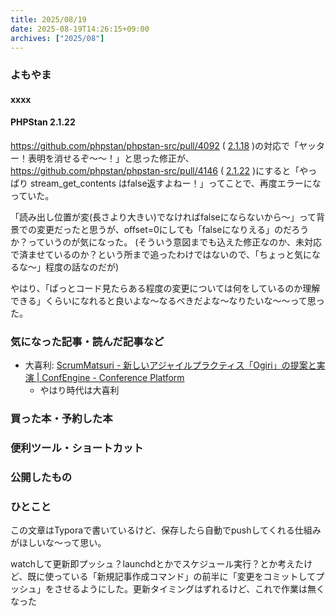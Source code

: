 ```yaml
---
title: 2025/08/19
date: 2025-08-19T14:26:15+09:00
archives: ["2025/08"]
---
```

### よもやま
#### xxxx

#### PHPStan 2.1.22

https://github.com/phpstan/phpstan-src/pull/4092 ( [2.1.18](https://github.com/phpstan/phpstan/releases/tag/2.1.18) )の対応で「ヤッター！表明を消せるぞ〜〜！」と思った修正が、
https://github.com/phpstan/phpstan-src/pull/4146 ( [2.1.22](https://github.com/phpstan/phpstan/releases/tag/2.1.22) )にすると「やっぱり stream_get_contents はfalse返すよねー！」ってことで、再度エラーになっていた。

「読み出し位置が変(長さより大きい)でなければfalseにならないから〜」って背景での変更だったと思うが、offset=0にしても「falseになりえる」のだろうか？っていうのが気になった。
(そういう意図までも込えた修正なのか、未対応で済ませているのか？という所まで追ったわけではないので、「ちょっと気になるな〜」程度の話なのだが)

やはり、「ぱっとコード見たらある程度の変更については何をしているのか理解できる」くらいになれると良いよな〜なるべきだよな〜なりたいな〜〜って思った。

### 気になった記事・読んだ記事など

- 大喜利: [ScrumMatsuri \- 新しいアジャイルプラクティス「Ogiri」の提案と実演 \| ConfEngine \- Conference Platform](https://confengine.com/conferences/scrummatsuri/proposal/23013/ogiri)
  - やはり時代は大喜利
### 買った本・予約した本

### 便利ツール・ショートカット

### 公開したもの

### ひとこと

この文章はTyporaで書いているけど、保存したら自動でpushしてくれる仕組みがほしいな〜って思い。

watchして更新即プッシュ？launchdとかでスケジュール実行？とか考えたけど、既に使っている「新規記事作成コマンド」の前半に「変更をコミットしてプッシュ」をさせるようにした。更新タイミングはずれるけど、これで作業は無くなった
